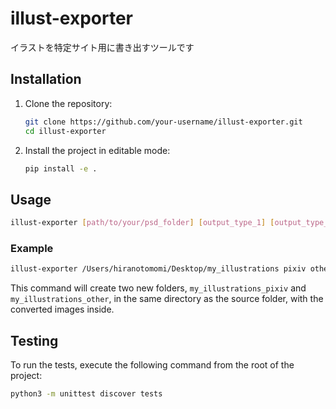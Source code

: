 # illust-exporter
イラストを特定サイト用に書き出すツールです

## Installation

1.  Clone the repository:

    ```bash
    git clone https://github.com/your-username/illust-exporter.git
    cd illust-exporter
    ```

2.  Install the project in editable mode:

    ```bash
    pip install -e .
    ```

## Usage

```bash
illust-exporter [path/to/your/psd_folder] [output_type_1] [output_type_2] ...
```

### Example

```bash
illust-exporter /Users/hiranotomomi/Desktop/my_illustrations pixiv other
```

This command will create two new folders, `my_illustrations_pixiv` and `my_illustrations_other`, in the same directory as the source folder, with the converted images inside.

## Testing

To run the tests, execute the following command from the root of the project:

```bash
python3 -m unittest discover tests
```
